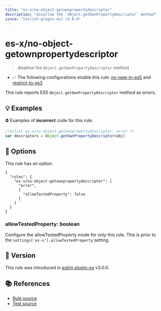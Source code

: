 ```yaml
---
title: "es-x/no-object-getownpropertydescriptor"
description: "disallow the `Object.getOwnPropertyDescriptor` method"
since: "[eslint-plugin-es] v3.0.0"
---
```


# es-x/no-object-getownpropertydescriptor
> disallow the `Object.getOwnPropertyDescriptor` method

- ✅ The following configurations enable this rule: [no-new-in-es5] and [restrict-to-es3]

This rule reports ES5 `Object.getOwnPropertyDescriptor` method as errors.

## 💡 Examples

⛔ Examples of **incorrect** code for this rule:

<eslint-playground type="bad">

```js
/*eslint es-x/no-object-getownpropertydescriptor: error */
var descriptors = Object.getOwnPropertyDescriptor(obj)
```

</eslint-playground>

## 🔧 Options

This rule has an option.

```jsonc
{
  "rules": {
    "es-x/no-object-getownpropertydescriptor": [
      "error",
      {
        "allowTestedProperty": false
      }
    ]
  }
}
```

### allowTestedProperty: boolean

Configure the allowTestedProperty mode for only this rule.
This is prior to the `settings['es-x'].allowTestedProperty` setting.

## 🚀 Version

This rule was introduced in [eslint-plugin-es] v3.0.0.

[eslint-plugin-es]: https://github.com/mysticatea/eslint-plugin-es

## 📚 References

- [Rule source](https://github.com/eslint-community/eslint-plugin-es-x/blob/master/lib/rules/no-object-getownpropertydescriptor.js)
- [Test source](https://github.com/eslint-community/eslint-plugin-es-x/blob/master/tests/lib/rules/no-object-getownpropertydescriptor.js)

[no-new-in-es5]: ../configs/index.md#no-new-in-es5
[restrict-to-es3]: ../configs/index.md#restrict-to-es3
